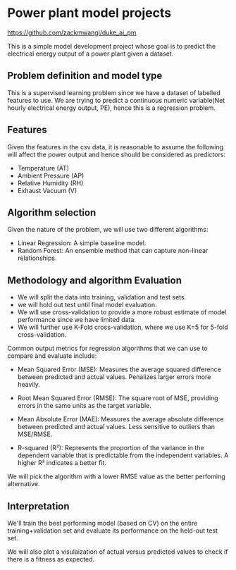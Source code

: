 # Power plant model projects

https://github.com/zackmwangi/duke_ai_pm

This is a simple model development project whose goal is to predict the electrical energy output of a power plant given a dataset.

## Problem definition and model type
This is a supervised learning problem since we have a dataset of labelled features to use.
We are trying to predict a continuous numeric variable(Net hourly electrical energy output, PE), hence this is a regression problem.

## Features
Given the features in the csv data, it is reasonable to assume the following will affect the power output and hence should be considered as predictors:

- Temperature (AT) 
- Ambient Pressure (AP)
- Relative Humidity (RH)
- Exhaust Vacuum (V)

## Algorithm selection
Given the nature of the problem, we will use two different algorithms:
- Linear Regression: A simple baseline model.
- Random Forest: An ensemble method that can capture non-linear relationships.

## Methodology and algorithm Evaluation

- We will split the data into training, validation and test sets.
- we will hold out test until final model evaluation.
- We will use cross-validation to provide a more robust estimate of model performance since we have limited data.
- We will further use K-Fold cross-validation, where we use K=5 for 5-fold cross-validation.

Common output metrics for regression algorithms that we can use to compare and evaluate include:

- Mean Squared Error (MSE): Measures the average squared difference between predicted and actual values. Penalizes larger errors more heavily.

- Root Mean Squared Error (RMSE): The square root of MSE, providing errors in the same units as the target variable.

- Mean Absolute Error (MAE): Measures the average absolute difference between predicted and actual values. Less sensitive to outliers than MSE/RMSE.  

- R-squared (R²): Represents the proportion of the variance in the dependent variable that is predictable from the independent variables. A higher R² indicates a better fit.

We will pick the algorithm with a lower RMSE value as the better perfoming alternative.

## Interpretation
 
 We'll train the best performing model (based on CV) on the entire training+validation set and evaluate its performance on the held-out test set.

 We will also plot a visulaization of actual versus predicted values to check if there is a fitness as expected.